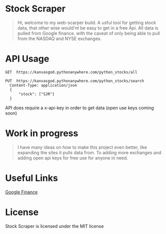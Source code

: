 # Stock Scraper

>Hi, welcome to my web-scarper build.
A usful tool for getting stock data, that other wise would'nt be easy to get in a free Api. All data is pulled from Google finance. with the caveat of only being able to pull from the NASDAQ and NYSE exchanges.

# API Usage

```http
GET  https://kanvasgod.pythonanywhere.com/python_stocks/all
```

```http
PUT  https://kanvasgod.pythonanywhere.com/python_stocks/search
  Content-Type: application/json
  {
      "stock": ["SJR"]
  }
```
API does require a x-api-key in order to get data (open use keys coming soon) 

# Work in progress 

> I have many ideas on how to make this project even better, like expanding the sites it pulls data from. To adding more exchanges and adding open api keys for free use for anyone in need.

# Useful Links
[Google Finance](https://www.google.com/finance)

# License
Stock Scraper is licensed under the MIT license
